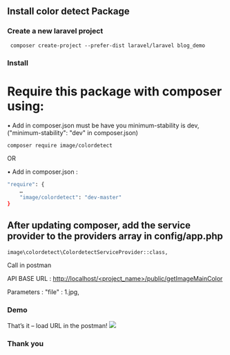 ## Install color detect Package

### Create a new laravel project
```
 composer create-project --prefer-dist laravel/laravel blog_demo
 ```
### Install
# Require this package with composer using:
•	Add in composer.json must be have you minimum-stability is dev,("minimum-stability": "dev" in composer.json)
```bash
composer require image/colordetect
```
OR

•	Add in composer.json :
```bash
"require": { 
	…
	"image/colordetect": "dev-master"
}
```

## After updating composer, add the service provider to the providers array in config/app.php
```
image\colordetect\ColordetectServiceProvider::class,
```
Call in postman

API BASE URL : [http://localhost/<project_name>/public/getImageMainColor](http://localhost/<project_name>/public/getImageMainColor)

Parameters : "file" : 1.jpg,

 ### Demo
 That’s it – load URL in the postman!
 <img src="https://raw.githubusercontent.com/poojajadav3698/color-detect/master/3.JPG" />
 
### Thank you


